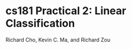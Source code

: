 cs181 Practical 2: Linear Classification
========================================

Richard Cho, Kevin C. Ma, and Richard Zou
